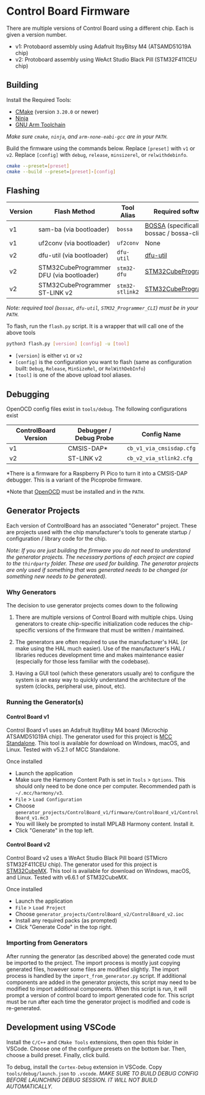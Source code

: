 # Control Board Firmware

There are multiple versions of Control Board using a different chip. Each is given a version number.
- v1: Protobaord assembly using Adafruit ItsyBitsy M4 (ATSAMD51G19A chip)
- v2: Protoboard assembly using WeAct Studio Black Pill (STM32F411CEU chip)




## Building

Install the Required Tools:

- [CMake](https://cmake.org/) (version `3.20.0` or newer)
- [Ninja](https://ninja-build.org/)
- [GNU Arm Toolchain](https://developer.arm.com/downloads/-/arm-gnu-toolchain-downloads)

*Make sure `cmake`, `ninja`, and `arm-none-eabi-gcc` are in your `PATH`.*

Build the firmware using the commands below. Replace `[preset]` with `v1` or `v2`. Replace `[config]` with `debug`, `release`, `minsizerel`, or `relwithdebinfo`.

```sh
cmake --preset=[preset]
cmake --build --preset=[preset]-[config]
```




## Flashing

| Version    | Flash Method                             | Tool Alias      | Required software                         |
| ---------- | ---------------------------------------- | --------------- | ----------------------------------------- |
| v1         | sam-ba (via bootloader)                  | `bossa`         | [BOSSA](http://www.shumatech.com/web/products/bossa) (specifically bossac / bossa-cli) |
| v1         | uf2conv (via bootloader)                 | `uf2conv`       | None |
| v2         | dfu-util (via bootloader)                | `dfu-util`      | [dfu-util](https://dfu-util.sourceforge.net/) |
| v2         | STM32CubeProgrammer DFU (via bootloader) | `stm32-dfu`     | [STM32CubeProgrammer](https://www.st.com/en/development-tools/stm32cubeprog.html) |
| v2         | STM32CubeProgrammer ST-LINK v2           | `stm32-stlink2` |[STM32CubeProgrammer](https://www.st.com/en/development-tools/stm32cubeprog.html) |

*Note: required tool (`bossac`, `dfu-util`, `STM32_Programmer_CLI`) must be in your `PATH`.*

To flash, run the `flash.py` script. It is a wrapper that will call one of the above tools

```sh
python3 flash.py [version] [config] -u [tool]
```

- `[version]` is either `v1` or `v2`
- `[config]` is the configuration you want to flash (same as configuration built: `Debug`, `Release`, `MinSizeRel`, or `RelWithDebInfo`)
- `[tool]` is one of the above upload tool aliases.



## Debugging

OpenOCD config files exist in `tools/debug`. The following configurations exist

| ControlBoard Version | Debugger / Debug Probe | Config Name                  |
| -------------------- | ---------------------- | ---------------------------- |
| v1                   | CMSIS-DAP&ast;         | `cb_v1_via_cmsisdap.cfg`     |
| v2                   | ST-LINK v2             | `cb_v2_via_stlink2.cfg`      |

&ast;There is a firmware for a Raspberry Pi Pico to turn it into a CMSIS-DAP debugger. This is a variant of the Picoprobe firmware.

*Note that [OpenOCD](https://openocd.org/) must be installed and in the `PATH`.


## Generator Projects

Each version of ControlBoard has an associated "Generator" project. These are projects used with the chip manufacturer's tools to generate startup / configuration / library code for the chip.

*Note: If you are just building the firmware you do not need to understand the generator projects. The necessary portions of each project are copied to the `thirdparty` folder. These are used for building. The generator projects are only used if something that was generated needs to be changed (or something new needs to be generated).*

### Why Generators

The decision to use generator projects comes down to the following

1. There are multiple versions of Control Board with multiple chips. Using generators to create chip-specific initialization code reduces the chip-specific versions of the firmware that must be written / maintained.

2. The generators are often required to use the manufacturer's HAL (or make using the HAL much easier). Use of the manufacturer's HAL / libraries reduces development time and makes maintenance easier (especially for those less familiar with the codebase).

3. Having a GUI tool (which these generators usually are) to configure the system is an easy way to quickly understand the architecture of the system (clocks, peripheral use, pinout, etc).

### Running the Generator(s)

#### Control Board v1

Control Board v1 uses an Adafruit ItsyBitsy M4 board (Microchip ATSAMD51G19A chip). The generator used for this project is [MCC Standalone](https://www.microchip.com/en-us/tools-resources/configure/mplab-code-configurator). This tool is available for download on Windows, macOS, and Linux. Tested with v5.2.1 of MCC Standalone.

Once installed
- Launch the application
- Make sure the Harmony Content Path is set in `Tools` > `Options`. This should only need to be done once per computer. Recommended path is `~/.mcc/harmony/v3`.
- `File` > `Load Configuration`
- Choose `generator_projects/ControlBoard_v1/firmware/ControlBoard_v1/ControlBoard_v1.mc3`
- You will likely be prompted to install MPLAB Harmony content. Install it.
- Click "Generate" in the top left.

#### Control Board v2

Control Board v2 uses a WeAct Studio Black Pill board (STMicro STM32F411CEU chip). The generator used for this project is [STM32CubeMX](https://www.st.com/en/development-tools/stm32cubemx.html). This tool is available for download on Windows, macOS, and Linux. Tested with v6.6.1 of STM32CubeMX.

Once installed
- Launch the application
- `File` > `Load Project`
- Choose `generator_projects/ControlBoard_v2/ControlBoard_v2.ioc`
- Install any required packs (as prompted)
- Click "Generate Code" in the top right.


### Importing from Generators

After running the generator (as described above) the generated code must be imported to the project. The import process is mostly just copying generated files, however some files are modified slightly. The import process is handled by the `import_from_generator.py` script. If additional components are added in the generator projects, this script may need to be modified to import additional components. When this script is run, it will prompt a version of control board to import generated code for. This script must be run after each time the generator project is modified and code is re-generated.


## Development using VSCode

Install the `C/C++` and `CMake Tools` extensions, then open this folder in VSCode. Choose one of the configure presets on the bottom bar. Then, choose a build preset. Finally, click build.

To debug, install the `Cortex-Debug` extension in VSCode. Copy `tools/debug/launch.json` to `.vscode`. *MAKE SURE TO BUILD DEBUG CONFIG BEFORE LAUNCHING DEBUG SESSION. IT WILL NOT BUILD AUTOMATICALLY.*

